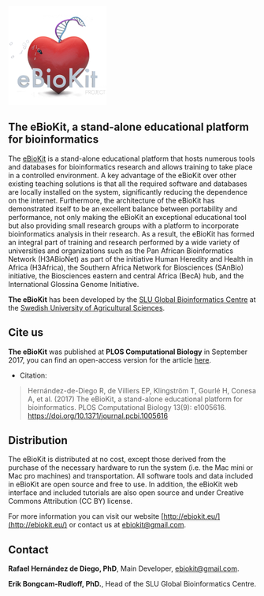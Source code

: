 <div class="imageContainer" style="" >
    <img src="docs/ebiokit_logo.png" title="eBioKit LOGO."/>
</div>

## The eBioKit, a stand-alone educational platform for bioinformatics

The [eBioKit](http://ebiokit.eu/) is a stand-alone educational platform that hosts numerous tools and databases for bioinformatics research and allows training to take place in a controlled environment. A key advantage of the eBioKit over other existing teaching solutions is that all the required software and databases are locally installed on the system, significantly reducing the dependence on the internet. Furthermore, the architecture of the eBioKit has demonstrated itself to be an excellent balance between portability and performance, not only making the eBioKit an exceptional educational tool but also providing small research groups with a platform to incorporate bioinformatics analysis in their research. As a result, the eBioKit has formed an integral part of training and research performed by a wide variety of universities and organizations such as the Pan African Bioinformatics Network (H3ABioNet) as part of the initiative Human Heredity and Health in Africa (H3Africa), the Southern Africa Network for Biosciences (SAnBio) initiative, the Biosciences eastern and central Africa (BecA) hub, and the International Glossina Genome Initiative.

**The eBioKit** has been developed by the [SLU Global Bioinformatics Centre](http://sgbc.slu.se/) at the [Swedish University of Agricultural Sciences](https://www.slu.se/).

## Cite us

**The eBioKit** was published at **PLOS Computational Biology** in September 2017, you can find an open-access version for the article [here](http://journals.plos.org/ploscompbiol/article?id=10.1371/journal.pcbi.1005616).

- Citation:
> Hernández-de-Diego R, de Villiers EP, Klingström T, Gourlé H, Conesa A, et al. (2017) The eBioKit, a stand-alone educational platform for bioinformatics. PLOS Computational Biology 13(9): e1005616. https://doi.org/10.1371/journal.pcbi.1005616


## Distribution
The eBioKit is distributed at no cost, except those derived from the purchase of the necessary hardware to run the system (i.e. the Mac mini or Mac pro machines) and transportation.
All software tools and data included in eBioKit are open source and free to use. In addition, the eBioKit web interface and included tutorials are also open source and under Creative Commons Attribution (CC BY) license.

For more information you can visit our website [http://ebiokit.eu/](http://ebiokit.eu/) or contact us at [ebiokit@gmail.com](mailto:ebiokit@gmail.com).

## Contact

**Rafael Hernández de Diego, PhD**, Main Developer,  [ebiokit@gmail.com](mailto:ebiokit@gmail.com).

**Erik Bongcam-Rudloff, PhD.**, Head of the SLU Global Bioinformatics Centre.
